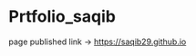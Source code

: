 # Prtfolio_saqib

page published link -> <a href="https://saqib29.github.io">https://saqib29.github.io</a>
